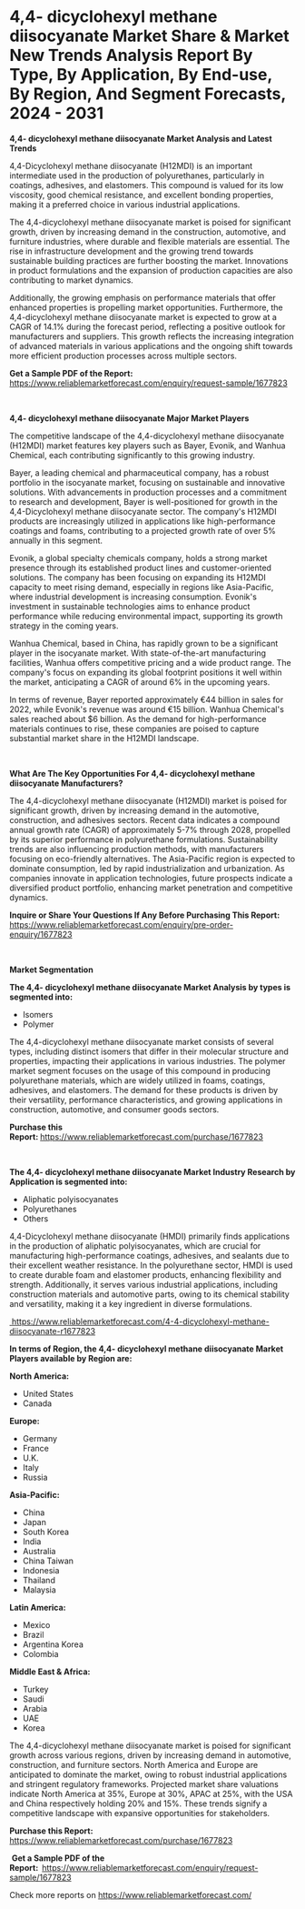 <p><h1>4,4- dicyclohexyl methane diisocyanate Market Share & Market New Trends Analysis Report By Type, By Application, By End-use, By Region, And Segment Forecasts, 2024 - 2031</h1></p><p><strong>4,4- dicyclohexyl methane diisocyanate Market Analysis and Latest Trends</strong></p>
<p><p>4,4-Dicyclohexyl methane diisocyanate (H12MDI) is an important intermediate used in the production of polyurethanes, particularly in coatings, adhesives, and elastomers. This compound is valued for its low viscosity, good chemical resistance, and excellent bonding properties, making it a preferred choice in various industrial applications.</p><p>The 4,4-dicyclohexyl methane diisocyanate market is poised for significant growth, driven by increasing demand in the construction, automotive, and furniture industries, where durable and flexible materials are essential. The rise in infrastructure development and the growing trend towards sustainable building practices are further boosting the market. Innovations in product formulations and the expansion of production capacities are also contributing to market dynamics.</p><p>Additionally, the growing emphasis on performance materials that offer enhanced properties is propelling market opportunities. Furthermore, the 4,4-dicyclohexyl methane diisocyanate market is expected to grow at a CAGR of 14.1% during the forecast period, reflecting a positive outlook for manufacturers and suppliers. This growth reflects the increasing integration of advanced materials in various applications and the ongoing shift towards more efficient production processes across multiple sectors.</p></p>
<p><strong>Get a Sample PDF of the Report:&nbsp;</strong> <a href="https://www.reliablemarketforecast.com/enquiry/request-sample/1677823?utm_campaign=1899&utm_medium=2&utm_source=Github&utm_content=ia&utm_term=28122024&utm_id=44-dicyclohexyl-methane-diisocyanate">https://www.reliablemarketforecast.com/enquiry/request-sample/1677823</a></p>
<p>&nbsp;</p>
<p><strong>4,4- dicyclohexyl methane diisocyanate Major Market Players</strong></p>
<p><p>The competitive landscape of the 4,4-dicyclohexyl methane diisocyanate (H12MDI) market features key players such as Bayer, Evonik, and Wanhua Chemical, each contributing significantly to this growing industry.</p><p>Bayer, a leading chemical and pharmaceutical company, has a robust portfolio in the isocyanate market, focusing on sustainable and innovative solutions. With advancements in production processes and a commitment to research and development, Bayer is well-positioned for growth in the 4,4-Dicyclohexyl methane diisocyanate sector. The company's H12MDI products are increasingly utilized in applications like high-performance coatings and foams, contributing to a projected growth rate of over 5% annually in this segment.</p><p>Evonik, a global specialty chemicals company, holds a strong market presence through its established product lines and customer-oriented solutions. The company has been focusing on expanding its H12MDI capacity to meet rising demand, especially in regions like Asia-Pacific, where industrial development is increasing consumption. Evonik's investment in sustainable technologies aims to enhance product performance while reducing environmental impact, supporting its growth strategy in the coming years.</p><p>Wanhua Chemical, based in China, has rapidly grown to be a significant player in the isocyanate market. With state-of-the-art manufacturing facilities, Wanhua offers competitive pricing and a wide product range. The company's focus on expanding its global footprint positions it well within the market, anticipating a CAGR of around 6% in the upcoming years.</p><p>In terms of revenue, Bayer reported approximately €44 billion in sales for 2022, while Evonik's revenue was around €15 billion. Wanhua Chemical's sales reached about $6 billion. As the demand for high-performance materials continues to rise, these companies are poised to capture substantial market share in the H12MDI landscape.</p></p>
<p>&nbsp;</p>
<p><strong>What Are The Key Opportunities For 4,4- dicyclohexyl methane diisocyanate Manufacturers?</strong></p>
<p><p>The 4,4-dicyclohexyl methane diisocyanate (H12MDI) market is poised for significant growth, driven by increasing demand in the automotive, construction, and adhesives sectors. Recent data indicates a compound annual growth rate (CAGR) of approximately 5-7% through 2028, propelled by its superior performance in polyurethane formulations. Sustainability trends are also influencing production methods, with manufacturers focusing on eco-friendly alternatives. The Asia-Pacific region is expected to dominate consumption, led by rapid industrialization and urbanization. As companies innovate in application technologies, future prospects indicate a diversified product portfolio, enhancing market penetration and competitive dynamics.</p></p>
<p><strong>Inquire or Share Your Questions If Any Before Purchasing This Report:</strong> <a href="https://www.reliablemarketforecast.com/enquiry/pre-order-enquiry/1677823?utm_campaign=1899&utm_medium=2&utm_source=Github&utm_content=ia&utm_term=28122024&utm_id=44-dicyclohexyl-methane-diisocyanate">https://www.reliablemarketforecast.com/enquiry/pre-order-enquiry/1677823</a></p>
<p>&nbsp;</p>
<p><strong>Market Segmentation</strong></p>
<p><strong>The 4,4- dicyclohexyl methane diisocyanate Market Analysis by types is segmented into:</strong></p>
<p><ul><li>Isomers</li><li>Polymer</li></ul></p>
<p><p>The 4,4-dicyclohexyl methane diisocyanate market consists of several types, including distinct isomers that differ in their molecular structure and properties, impacting their applications in various industries. The polymer market segment focuses on the usage of this compound in producing polyurethane materials, which are widely utilized in foams, coatings, adhesives, and elastomers. The demand for these products is driven by their versatility, performance characteristics, and growing applications in construction, automotive, and consumer goods sectors.</p></p>
<p><strong>Purchase this Report:&nbsp;</strong><a href="https://www.reliablemarketforecast.com/purchase/1677823?utm_campaign=1899&utm_medium=2&utm_source=Github&utm_content=ia&utm_term=28122024&utm_id=44-dicyclohexyl-methane-diisocyanate">https://www.reliablemarketforecast.com/purchase/1677823</a></p>
<p>&nbsp;</p>
<p><strong>The 4,4- dicyclohexyl methane diisocyanate Market Industry Research by Application is segmented into:</strong></p>
<p><ul><li>Aliphatic polyisocyanates</li><li>Polyurethanes</li><li>Others</li></ul></p>
<p><p>4,4-Dicyclohexyl methane diisocyanate (HMDI) primarily finds applications in the production of aliphatic polyisocyanates, which are crucial for manufacturing high-performance coatings, adhesives, and sealants due to their excellent weather resistance. In the polyurethane sector, HMDI is used to create durable foam and elastomer products, enhancing flexibility and strength. Additionally, it serves various industrial applications, including construction materials and automotive parts, owing to its chemical stability and versatility, making it a key ingredient in diverse formulations.</p></p>
<p><a href="https://www.reliablemarketforecast.com/4-4-dicyclohexyl-methane-diisocyanate-r1677823?utm_campaign=1899&utm_medium=2&utm_source=Github&utm_content=ia&utm_term=28122024&utm_id=44-dicyclohexyl-methane-diisocyanate">&nbsp;https://www.reliablemarketforecast.com/4-4-dicyclohexyl-methane-diisocyanate-r1677823</a></p>
<p><strong>In terms of Region, the 4,4- dicyclohexyl methane diisocyanate Market Players available by Region are:</strong></p>
<p>
    <p> <strong> North America: </strong>
        <ul>
            <li>United States</li>
            <li>Canada</li>
        </ul>
        </p> 
    <p> <strong> Europe: </strong>
        <ul>
            <li>Germany</li>
            <li>France</li>
            <li>U.K.</li>
            <li>Italy</li>
            <li>Russia</li>
        </ul>
        </p> 
    <p> <strong> Asia-Pacific: </strong>
        <ul>
            <li>China</li>
            <li>Japan</li>
            <li>South Korea</li>
            <li>India</li>
            <li>Australia</li>
            <li>China Taiwan</li>
            <li>Indonesia</li>
            <li>Thailand</li>
            <li>Malaysia</li>
        </ul>
        </p> 
    <p> <strong> Latin America: </strong>
        <ul>
            <li>Mexico</li>
            <li>Brazil</li>
            <li>Argentina Korea</li>
            <li>Colombia</li>
        </ul>
        </p> 
    <p> <strong> Middle East & Africa: </strong>
        <ul>
            <li>Turkey</li>
            <li>Saudi</li>
            <li>Arabia</li>
            <li>UAE</li>
            <li>Korea</li>
        </ul>
    </p>
    </p>
<p><p>The 4,4-dicyclohexyl methane diisocyanate market is poised for significant growth across various regions, driven by increasing demand in automotive, construction, and furniture sectors. North America and Europe are anticipated to dominate the market, owing to robust industrial applications and stringent regulatory frameworks. Projected market share valuations indicate North America at 35%, Europe at 30%, APAC at 25%, with the USA and China respectively holding 20% and 15%. These trends signify a competitive landscape with expansive opportunities for stakeholders.</p></p>
<p><strong>Purchase this Report: </strong><a href="https://www.reliablemarketforecast.com/purchase/1677823?utm_campaign=1899&utm_medium=2&utm_source=Github&utm_content=ia&utm_term=28122024&utm_id=44-dicyclohexyl-methane-diisocyanate">https://www.reliablemarketforecast.com/purchase/1677823</a></p>
<p>&nbsp;<strong>Get a Sample PDF of the Report:&nbsp;&nbsp;</strong><a href="https://www.reliablemarketforecast.com/enquiry/request-sample/1677823?utm_campaign=1899&utm_medium=2&utm_source=Github&utm_content=ia&utm_term=28122024&utm_id=44-dicyclohexyl-methane-diisocyanate">https://www.reliablemarketforecast.com/enquiry/request-sample/1677823</a></p>
<p><strong></strong></p>
<p>Check more reports on <a href="https://www.reliablemarketforecast.com/?utm_campaign=1899&utm_medium=2&utm_source=Github&utm_content=ia&utm_term=28122024&utm_id=44-dicyclohexyl-methane-diisocyanate">https://www.reliablemarketforecast.com/</a></p>